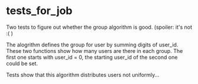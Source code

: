 # tests_for_job
Two tests to figure out whether the group algorithm is good. (spoiler: it's not :( )

The alogrithm defines the group for user by summing digits of user_id. 
These two functions show how many users are there in each group. 
The first one starts with user_id = 0, the starting user_id of the second one could be set.

Tests show that this algorithm distributes users not uniformly...

